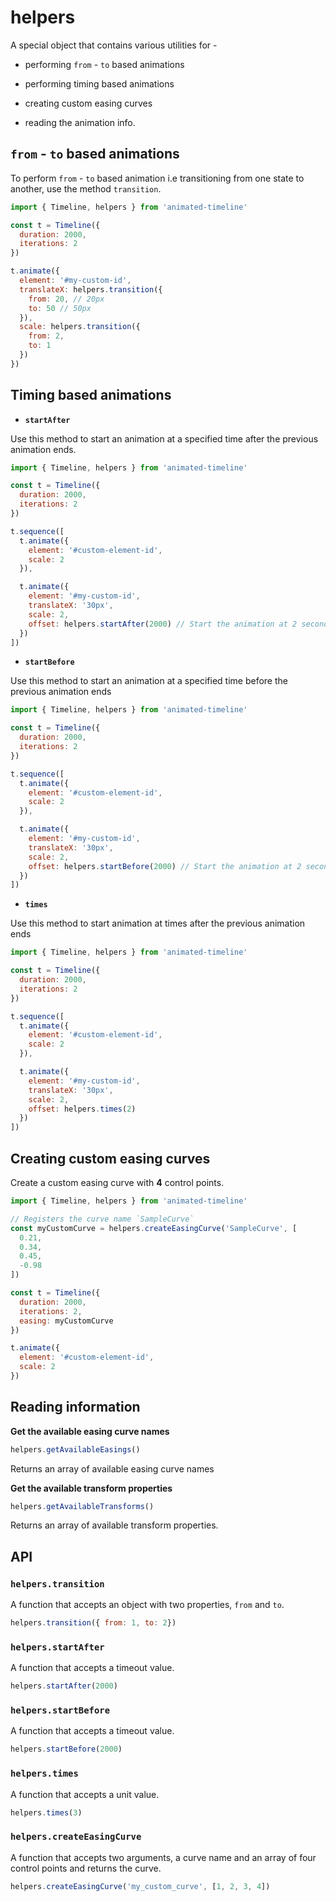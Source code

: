 # helpers

A special object that contains various utilities for -

* performing `from` - `to` based animations

* performing timing based animations

* creating custom easing curves

* reading the animation info.

## `from` - `to` based animations

To perform `from` - `to` based animation i.e transitioning from one state to another, use the method `transition`.

```js
import { Timeline, helpers } from 'animated-timeline'

const t = Timeline({
  duration: 2000,
  iterations: 2
})

t.animate({
  element: '#my-custom-id',
  translateX: helpers.transition({
    from: 20, // 20px
    to: 50 // 50px
  }),
  scale: helpers.transition({
    from: 2,
    to: 1
  })
})
```

## Timing based animations

* **`startAfter`**

Use this method to start an animation at a specified time after the previous animation ends.

```js
import { Timeline, helpers } from 'animated-timeline'

const t = Timeline({
  duration: 2000,
  iterations: 2
})

t.sequence([
  t.animate({
    element: '#custom-element-id',
    scale: 2
  }),

  t.animate({
    element: '#my-custom-id',
    translateX: '30px',
    scale: 2,
    offset: helpers.startAfter(2000) // Start the animation at 2 seconds after the previous animation ends.
  })
])
```

* **`startBefore`**

Use this method to start an animation at a specified time before the previous animation ends

```js
import { Timeline, helpers } from 'animated-timeline'

const t = Timeline({
  duration: 2000,
  iterations: 2
})

t.sequence([
  t.animate({
    element: '#custom-element-id',
    scale: 2
  }),

  t.animate({
    element: '#my-custom-id',
    translateX: '30px',
    scale: 2,
    offset: helpers.startBefore(2000) // Start the animation at 2 seconds before the previous animation ends.
  })
])
```

* **`times`**

Use this method to start animation at times after the previous animation ends

```js
import { Timeline, helpers } from 'animated-timeline'

const t = Timeline({
  duration: 2000,
  iterations: 2
})

t.sequence([
  t.animate({
    element: '#custom-element-id',
    scale: 2
  }),

  t.animate({
    element: '#my-custom-id',
    translateX: '30px',
    scale: 2,
    offset: helpers.times(2)
  })
])
```

## Creating custom easing curves

Create a custom easing curve with **4** control points.

```js
import { Timeline, helpers } from 'animated-timeline'

// Registers the curve name `SampleCurve`
const myCustomCurve = helpers.createEasingCurve('SampleCurve', [
  0.21,
  0.34,
  0.45,
  -0.98
])

const t = Timeline({
  duration: 2000,
  iterations: 2,
  easing: myCustomCurve
})

t.animate({
  element: '#custom-element-id',
  scale: 2
})
```

## Reading information

**Get the available easing curve names**

```js
helpers.getAvailableEasings()
```

Returns an array of available easing curve names

**Get the available transform properties**

```js
helpers.getAvailableTransforms()
```

Returns an array of available transform properties.

## API

### `helpers.transition`

A function that accepts an object with two properties, `from` and `to`.

```js
helpers.transition({ from: 1, to: 2})
```

### `helpers.startAfter`

A function that accepts a timeout value.

```js
helpers.startAfter(2000)
```

### `helpers.startBefore`

A function that accepts a timeout value.

```js
helpers.startBefore(2000)
```

### `helpers.times`

A function that accepts a unit value.

```js
helpers.times(3)
```

### `helpers.createEasingCurve`

A function that accepts two arguments, a curve name and an array of four control points and returns the curve.

```js
helpers.createEasingCurve('my_custom_curve', [1, 2, 3, 4])
```